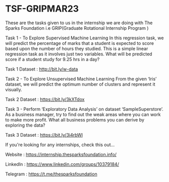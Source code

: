 # TSF-GRIPMAR23

These are the tasks given to us in the internship we are doing with The Sparks Foundation i.e GRIP(Graduate Rotational Internship Program )

Task 1 - To Explore Supervised Machine Learning In this regression task, we will predict the percentage of marks that a student is expected to score based upon the number of hours they studied. This is a simple linear regression task as it involves just two variables. What will be predicted score if a student study for 9.25 hrs in a day?

Task 1 Dataset : http://bit.ly/w-data

Task 2 - To Explore Unsupervised Machine Learning From the given ‘Iris’ dataset, we will predict the optimum number of clusters and represent it visually.

Task 2 Dataset : https://bit.ly/3kXTdox

Task 3 - Perform ‘Exploratory Data Analysis’ on dataset ‘SampleSuperstore’. As a business manager, try to find out the weak areas where you can work to make more profit. What all business problems you can derive by exploring the data? 

Task 3 Dataset : https://bit.ly/3i4rbWl

If you're looking for any internships, check this out...

Website  : https://internship.thesparksfoundation.info/

LinkedIn : https://www.linkedin.com/groups/10379184/

Telegram : https://t.me/thesparksfoundation
